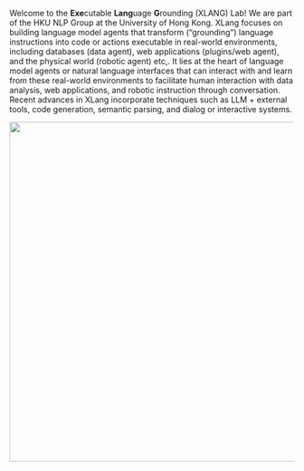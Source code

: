 Welcome to the **Exe**cutable **Lang**uage **G**rounding (XLANG) Lab! We are part of the HKU NLP Group at the University of Hong Kong. XLang focuses on building language model agents that transform (“grounding”) language instructions into code or actions executable in real-world environments, including databases (data agent), web applications (plugins/web agent), and the physical world (robotic agent) etc,. It lies at the heart of language model agents or natural language interfaces that can interact with and learn from these real-world environments to facilitate human interaction with data analysis, web applications, and robotic instruction through conversation. Recent advances in XLang incorporate techniques such as LLM + external tools, code generation, semantic parsing, and dialog or interactive systems.

<div align="center">
  <a href="https://xlang.ai">
    <img src="https://docs.xlang.ai/assets/images/xlang_overview-89a754ae588aaa568c2294058489ec18.jpg"  width="600" />
  </a>
</div>
